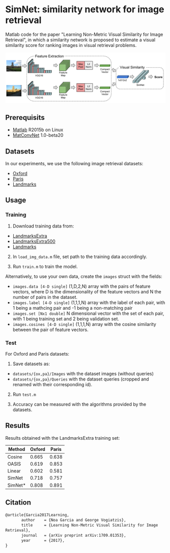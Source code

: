 # SimNet: similarity network for image retrieval

Matlab code for the paper "Learning Non-Metric Visual Similarity for Image Retrieval", in which a similarity network is proposed to estimate a visual similarity score for ranking images in visual retrieval problems.

![info](https://github.com/noagarcia/SimNet/blob/master/info/SimNet.png?raw=true)


## Prerequisits

- [Matlab](https://www.mathworks.com/products/matlab.html) R2015b on Linux
- [MatConvNet](http://www.vlfeat.org/matconvnet/) 1.0-beta20


## Datasets

In our experiments, we use the following image retrieval datasets:
- [Oxford](http://www.robots.ox.ac.uk/~vgg/data/oxbuildings/)
- [Paris](http://www.robots.ox.ac.uk/~vgg/data/parisbuildings/)
- [Landmarks](http://sites.skoltech.ru/compvision/projects/neuralcodes/)


## Usage

### Training
1. Download training data from:
- [LandmarksExtra]()
- [LandmarksExtra500]()
- [Landmarks]()

2. In ```load_img_data.m``` file, set path to the training data accordingly.

3. Run ```train.m``` to train the model.

Alternatively, to use your own data, create the ```images``` struct with the fields:
- ```images.data [4-D single]``` (1,D,2,N) array with the pairs of feature vectors, where D is the dimensionality of the feature vectors and N the number of pairs in the dataset. 
- ```images.label [4-D single]``` (1,1,1,N) array with the label of each pair, with 1 being a mathcing pair and -1 being a non-matching pair
- ```images.set [Nx1 double]``` N dimensional vector with the set of each pair, with 1 being training set and 2 being validation set.
- ```images.cosines [4-D single]``` (1,1,1,N) array with the cosine similarity between the pair of feature vectors.

### Test
For Oxford and Paris datasets:
1. Save datasets as:
- ```datasets/{ox,pa}/Images``` with the dataset images (without queries)
- ```datasets/{ox,pa}/Queries``` with the dataset queries (cropped and renamed with their corresponding id).

2. Run ```test.m```

3. Accuracy can be measured with the algorithms provided by the datasets.

## Results

Results obtained with the LandmarksExtra training set:


| Method     | Oxford | Paris |
| ------------ | -------- | ------ |
| Cosine | 0.665 | 0.638 |
| OASIS |  0.619 | 0.853 |
| Linear | 0.602 | 0.581 |
| SimNet | 0.718 | 0.757 |
| SimNet* | 0.808 | 0.891 |


## Citation

```
@article{Garcia2017Learning,
       author    = {Noa Garcia and George Vogiatzis},
       title     = {Learning Non-Metric Visual Similarity for Image Retrieval},
       journal   = {arXiv preprint arXiv:1709.01353},
       year      = {2017},
}
``` 



